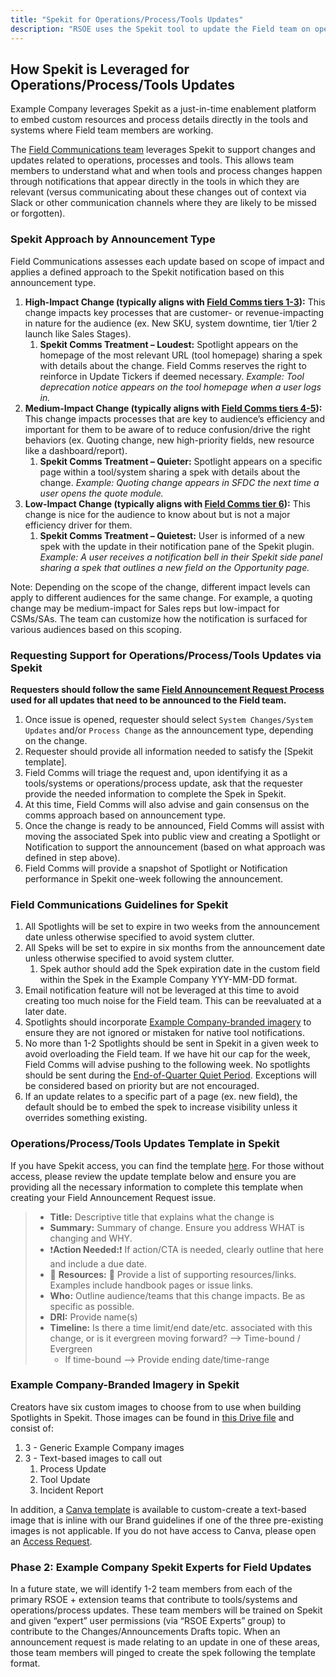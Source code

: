 ```yaml
---
title: "Spekit for Operations/Process/Tools Updates"
description: "RSOE uses the Spekit tool to update the Field team on operational, process and/or tools changes."
---
```


## How Spekit is Leveraged for Operations/Process/Tools Updates

Example Company leverages Spekit as a just-in-time enablement platform to embed custom resources and process details directly in the tools and systems where Field team members are working.

The [Field Communications team](/handbook/sales/field-communications/) leverages Spekit to support changes and updates related to operations, processes and tools. This allows team members to understand what and when tools and process changes happen through notifications that appear directly in the tools in which they are relevant (versus communicating about these changes out of context via Slack or other communication channels where they are likely to be missed or forgotten).

### Spekit Approach by Announcement Type

Field Communications assesses each update based on scope of impact and applies a defined approach to the Spekit notification based on this announcement type.

1. **High-Impact Change (typically aligns with [Field Comms tiers 1-3](/handbook/sales/field-communications/#field-communications-playbook)):** This change impacts key processes that are customer- or revenue-impacting in nature for the audience (ex. New SKU, system downtime, tier 1/tier 2 launch like Sales Stages).
   1. **Spekit Comms Treatment – Loudest:** Spotlight appears on the homepage of the most relevant URL (tool homepage) sharing a spek with details about the change. Field Comms reserves the right to reinforce in Update Tickers if deemed necessary. *Example: Tool deprecation notice appears on the tool homepage when a user logs in.*
1. **Medium-Impact Change (typically aligns with [Field Comms tiers 4-5](/handbook/sales/field-communications/#field-communications-playbook)):** This change impacts processes that are key to audience’s efficiency and important for them to be aware of to reduce confusion/drive the right behaviors (ex. Quoting change, new high-priority fields, new resource like a dashboard/report).
   1. **Spekit Comms Treatment – Quieter:** Spotlight appears on a specific page within a tool/system sharing a spek with details about the change. *Example: Quoting change appears in SFDC the next time a user opens the quote module.*
1. **Low-Impact Change (typically aligns with [Field Comms tier 6](/handbook/sales/field-communications/#field-communications-playbook)):** This change is nice for the audience to know about but is not a major efficiency driver for them.
   1. **Spekit Comms Treatment – Quietest:** User is informed of a new spek with the update in their notification pane of the Spekit plugin. *Example: A user receives a notification bell in their Spekit side panel sharing a spek that outlines a new field on the Opportunity page.*

Note: Depending on the scope of the change, different impact levels can apply to different audiences for the same change. For example, a quoting change may be medium-impact for Sales reps but low-impact for CSMs/SAs. The team can customize how the notification is surfaced for various audiences based on this scoping.

### Requesting Support for Operations/Process/Tools Updates via Spekit

**Requesters should follow the same [Field Announcement Request Process](/handbook/sales/field-communications/#requesting-field-announcements) used for all updates that need to be announced to the Field team.**

1. Once issue is opened, requester should select `System Changes/System Updates` and/or `Process Change` as the announcement type, depending on the change.
1. Requester should provide all information needed to satisfy the [Spekit template].
1. Field Comms will triage the request and, upon identifying it as a tools/systems or operations/process update, ask that the requester provide the needed information to complete the Spek in Spekit.
1. At this time, Field Comms will also advise and gain consensus on the comms approach based on announcement type.
1. Once the change is ready to be announced, Field Comms will assist with moving the associated Spek into public view and creating a Spotlight or Notification to support the announcement (based on what approach was defined in step above).
1. Field Comms will provide a snapshot of Spotlight or Notification performance in Spekit one-week following the announcement.

### Field Communications Guidelines for Spekit

1. All Spotlights will be set to expire in two weeks from the announcement date unless otherwise specified to avoid system clutter.
1. All Speks will be set to expire in six months from the announcement date unless otherwise specified to avoid system clutter.
   1. Spek author should add the Spek expiration date in the custom field within the Spek in the Example Company YYY-MM-DD format.
1. Email notification feature will not be leveraged at this time to avoid creating too much noise for the Field team. This can be reevaluated at a later date.
1. Spotlights should incorporate [Example Company-branded imagery](/handbook/sales/field-operations/release-schedule/#example_company--branded-imagery-in-spekit) to ensure they are not ignored or mistaken for native tool notifications.
1. No more than 1-2 Spotlights should be sent in Spekit in a given week to avoid overloading the Field team. If we have hit our cap for the week, Field Comms will advise pushing to the following week. No spotlights should be sent during the [End-of-Quarter Quiet Period](/handbook/sales/field-communications/#field-comms-quiet-periods). Exceptions will be considered based on priority but are not encouraged.
1. If an update relates to a specific part of a page (ex. new field), the default should be to embed the spek to increase visibility unless it overrides something existing.

### Operations/Process/Tools Updates Template in Spekit

If you have Spekit access, you can find the template [here](https://app.spekit.co/app/wiki/?type=object%2Cfield_value%2Cbusiness_term%2Casset&topic=4cfd134c-8f0d-4e21-8eb5-b2816ead2d88&tag=Changes%2FAnnouncements%20Drafts&expanded=true). For those without access, please review the update template below and ensure you are providing all the necessary information to complete this template when creating your Field Announcement Request issue.

> - **Title:** Descriptive title that explains what the change is
> - **Summary:** Summary of change. Ensure you address WHAT is changing and WHY.
> - ❗️**Action Needed:**❗️ If action/CTA is needed, clearly outline that here and include a due date.
> - 📖 **Resources:** 📖  Provide a list of supporting resources/links. Examples include handbook pages or issue links.
> - **Who:** Outline audience/teams that this change impacts. Be as specific as possible.
> - **DRI:** Provide name(s)
> - **Timeline:** Is there a time limit/end date/etc. associated with this change, or is it evergreen moving forward? --> Time-bound / Evergreen
>   - If time-bound --> Provide ending date/time-range

### Example Company-Branded Imagery in Spekit

Creators have six custom images to choose from to use when building Spotlights in Spekit. Those images can be found in [this Drive file](https://drive.google.com/drive/folders/11GwsupAb3dayfSSP_SZ_w0w7KkkPsXIc?usp=sharing) and consist of:

1. 3 - Generic Example Company images
1. 3 - Text-based images to call out
   1. Process Update
   1. Tool Update
   1. Incident Report

In addition, a [Canva template](https://www.canva.com/design/DAGOCmVEVoI/-J-pk80dtxI59EyYqIp5Eg/edit?utm_content=DAGOCmVEVoI&utm_campaign=designshare&utm_medium=link2&utm_source=sharebutton) is available to custom-create a text-based image that is inline with our Brand guidelines if one of the three pre-existing images is not applicable. If you do not have access to Canva, please open an [Access Request](/handbook/it/end-user-services/onboarding-access-requests/access-requests/).

### Phase 2: Example Company Spekit Experts for Field Updates

In a future state, we will identify 1-2 team members from each of the primary RSOE + extension teams that contribute to tools/systems and operations/process updates. These team members will be trained on Spekit and given “expert” user permissions (via “RSOE Experts” group) to contribute to the Changes/Announcements Drafts topic. When an announcement request is made relating to an update in one of these areas, those team members will pinged to create the spek following the template format.
